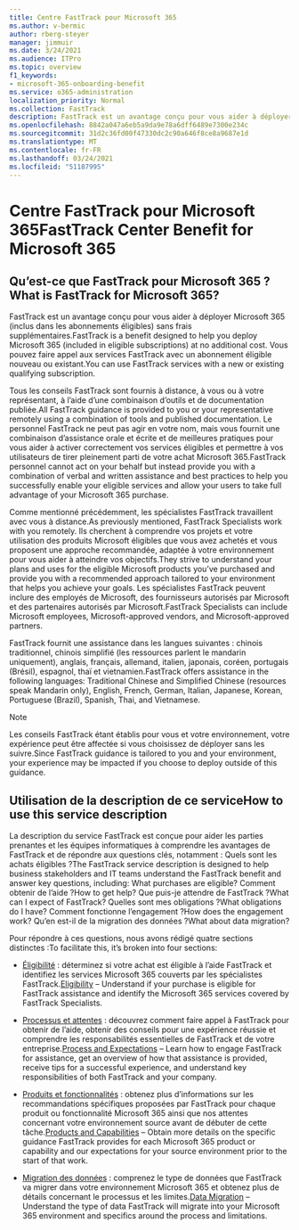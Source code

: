 ```yaml
---
title: Centre FastTrack pour Microsoft 365
ms.author: v-bermic
author: rberg-steyer
manager: jimmuir
ms.date: 3/24/2021
ms.audience: ITPro
ms.topic: overview
f1_keywords:
- microsoft-365-onboarding-benefit
ms.service: o365-administration
localization_priority: Normal
ms.collection: FastTrack
description: FastTrack est un avantage conçu pour vous aider à déployer Microsoft 365 (inclus dans les abonnements éligibles) sans frais supplémentaires. Vous pouvez faire appel aux services FastTrack avec un abonnement éligible nouveau ou existant.
ms.openlocfilehash: 8842a047a6eb5a9da9e78a6dff6489e7300e234c
ms.sourcegitcommit: 31d2c36fd00f47330dc2c90a646f8ce8a9687e1d
ms.translationtype: MT
ms.contentlocale: fr-FR
ms.lasthandoff: 03/24/2021
ms.locfileid: "51187995"
---
```

# <a name="fasttrack-center-benefit-for-microsoft-365"></a><span data-ttu-id="1ec68-104">Centre FastTrack pour Microsoft 365</span><span class="sxs-lookup"><span data-stu-id="1ec68-104">FastTrack Center Benefit for Microsoft 365</span></span>

## <a name="what-is-fasttrack-for-microsoft-365"></a><span data-ttu-id="1ec68-105">Qu’est-ce que FastTrack pour Microsoft 365 ?</span><span class="sxs-lookup"><span data-stu-id="1ec68-105">What is FastTrack for Microsoft 365?</span></span>

<span data-ttu-id="1ec68-106">FastTrack est un avantage conçu pour vous aider à déployer Microsoft 365 (inclus dans les abonnements éligibles) sans frais supplémentaires.</span><span class="sxs-lookup"><span data-stu-id="1ec68-106">FastTrack is a benefit designed to help you deploy Microsoft 365 (included in eligible subscriptions) at no additional cost.</span></span> <span data-ttu-id="1ec68-107">Vous pouvez faire appel aux services FastTrack avec un abonnement éligible nouveau ou existant.</span><span class="sxs-lookup"><span data-stu-id="1ec68-107">You can use FastTrack services with a new or existing qualifying subscription.</span></span>

<span data-ttu-id="1ec68-108">Tous les conseils FastTrack sont fournis à distance, à vous ou à votre représentant, à l’aide d’une combinaison d’outils et de documentation publiée.</span><span class="sxs-lookup"><span data-stu-id="1ec68-108">All FastTrack guidance is provided to you or your representative remotely using a combination of tools and published documentation.</span></span> <span data-ttu-id="1ec68-109">Le personnel FastTrack ne peut pas agir en votre nom, mais vous fournit une combinaison d’assistance orale et écrite et de meilleures pratiques pour vous aider à activer correctement vos services éligibles et permettre à vos utilisateurs de tirer pleinement parti de votre achat Microsoft 365.</span><span class="sxs-lookup"><span data-stu-id="1ec68-109">FastTrack personnel cannot act on your behalf but instead provide you with a combination of verbal and written assistance and best practices to help you successfully enable your eligible services and allow your users to take full advantage of your Microsoft 365 purchase.</span></span>

<span data-ttu-id="1ec68-110">Comme mentionné précédemment, les spécialistes FastTrack travaillent avec vous à distance.</span><span class="sxs-lookup"><span data-stu-id="1ec68-110">As previously mentioned, FastTrack Specialists work with you remotely.</span></span> <span data-ttu-id="1ec68-111">Ils cherchent à comprendre vos projets et votre utilisation des produits Microsoft éligibles que vous avez achetés et vous proposent une approche recommandée, adaptée à votre environnement pour vous aider à atteindre vos objectifs.</span><span class="sxs-lookup"><span data-stu-id="1ec68-111">They strive to understand your plans and uses for the eligible Microsoft products you’ve purchased and provide you with a recommended approach tailored to your environment that helps you achieve your goals.</span></span> <span data-ttu-id="1ec68-112">Les spécialistes FastTrack peuvent inclure des employés de Microsoft, des fournisseurs autorisés par Microsoft et des partenaires autorisés par Microsoft.</span><span class="sxs-lookup"><span data-stu-id="1ec68-112">FastTrack Specialists can include Microsoft employees, Microsoft-approved vendors, and Microsoft-approved partners.</span></span>

<span data-ttu-id="1ec68-113">FastTrack fournit une assistance dans les langues suivantes : chinois traditionnel, chinois simplifié (les ressources parlent le mandarin uniquement), anglais, français, allemand, italien, japonais, coréen, portugais (Brésil), espagnol, thaï et vietnamien.</span><span class="sxs-lookup"><span data-stu-id="1ec68-113">FastTrack offers assistance in the following languages: Traditional Chinese and Simplified Chinese (resources speak Mandarin only), English, French, German, Italian, Japanese, Korean, Portuguese (Brazil), Spanish, Thai, and Vietnamese.</span></span>

> [!NOTE]
> <span data-ttu-id="1ec68-114">Les conseils FastTrack étant établis pour vous et votre environnement, votre expérience peut être affectée si vous choisissez de déployer sans les suivre.</span><span class="sxs-lookup"><span data-stu-id="1ec68-114">Since FastTrack guidance is tailored to you and your environment, your experience may be impacted if you choose to deploy outside of this guidance.</span></span>

## <a name="how-to-use-this-service-description"></a><span data-ttu-id="1ec68-115">Utilisation de la description de ce service</span><span class="sxs-lookup"><span data-stu-id="1ec68-115">How to use this service description</span></span>

<span data-ttu-id="1ec68-116">La description du service FastTrack est conçue pour aider les parties prenantes et les équipes informatiques à comprendre les avantages de FastTrack et de répondre aux questions clés, notamment : Quels sont les achats éligibles ?</span><span class="sxs-lookup"><span data-stu-id="1ec68-116">The FastTrack service description is designed to help business stakeholders and IT teams understand the FastTrack benefit and answer key questions, including: What purchases are eligible?</span></span> <span data-ttu-id="1ec68-117">Comment obtenir de l’aide ?</span><span class="sxs-lookup"><span data-stu-id="1ec68-117">How to get help?</span></span> <span data-ttu-id="1ec68-118">Que puis-je attendre de FastTrack ?</span><span class="sxs-lookup"><span data-stu-id="1ec68-118">What can I expect of FastTrack?</span></span> <span data-ttu-id="1ec68-119">Quelles sont mes obligations ?</span><span class="sxs-lookup"><span data-stu-id="1ec68-119">What obligations do I have?</span></span> <span data-ttu-id="1ec68-120">Comment fonctionne l’engagement ?</span><span class="sxs-lookup"><span data-stu-id="1ec68-120">How does the engagement work?</span></span> <span data-ttu-id="1ec68-121">Qu’en est-il de la migration des données ?</span><span class="sxs-lookup"><span data-stu-id="1ec68-121">What about data migration?</span></span>

<span data-ttu-id="1ec68-122">Pour répondre à ces questions, nous avons rédigé quatre sections distinctes :</span><span class="sxs-lookup"><span data-stu-id="1ec68-122">To facilitate this, it’s broken into four sections:</span></span>

  - <span data-ttu-id="1ec68-123">[Éligibilité](eligibility.md) : déterminez si votre achat est éligible à l’aide FastTrack et identifiez les services Microsoft 365 couverts par les spécialistes FastTrack.</span><span class="sxs-lookup"><span data-stu-id="1ec68-123">[Eligibility](eligibility.md) – Understand if your purchase is eligible for FastTrack assistance and identify the Microsoft 365 services covered by FastTrack Specialists.</span></span>

  - <span data-ttu-id="1ec68-124">[Processus et attentes](process-and-expectations.md) : découvrez comment faire appel à FastTrack pour obtenir de l’aide, obtenir des conseils pour une expérience réussie et comprendre les responsabilités essentielles de FastTrack et de votre entreprise.</span><span class="sxs-lookup"><span data-stu-id="1ec68-124">[Process and Expectations](process-and-expectations.md) – Learn how to engage FastTrack for assistance, get an overview of how that assistance is provided, receive tips for a successful experience, and understand key responsibilities of both FastTrack and your company.</span></span>

  - <span data-ttu-id="1ec68-125">[Produits et fonctionnalités](products-and-capabilities.md) : obtenez plus d’informations sur les recommandations spécifiques proposées par FastTrack pour chaque produit ou fonctionnalité Microsoft 365 ainsi que nos attentes concernant votre environnement source avant de débuter de cette tâche.</span><span class="sxs-lookup"><span data-stu-id="1ec68-125">[Products and Capabilities](products-and-capabilities.md) – Obtain more details on the specific guidance FastTrack provides for each Microsoft 365 product or capability and our expectations for your source environment prior to the start of that work.</span></span>

  - <span data-ttu-id="1ec68-126">[Migration des données](data-migration.md) : comprenez le type de données que FastTrack va migrer dans votre environnement Microsoft 365 et obtenez plus de détails concernant le processus et les limites.</span><span class="sxs-lookup"><span data-stu-id="1ec68-126">[Data Migration](data-migration.md) – Understand the type of data FastTrack will migrate into your Microsoft 365 environment and specifics around the process and limitations.</span></span>
